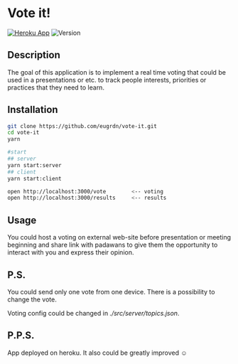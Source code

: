 Vote it! 
============

[![Heroku App](https://img.shields.io/badge/heroku-vote--it-d82271.svg)](https://vote-it-demo.herokuapp.com/)
![Version](https://img.shields.io/badge/version-beta-yellow.svg)

## Description

The goal of this application is to implement a real time voting that could be used in a presentations or etc. to track people interests, priorities or practices that they need to learn.

## Installation

```bash
git clone https://github.com/eugrdn/vote-it.git
cd vote-it
yarn

#start
## server
yarn start:server
## client
yarn start:client

open http://localhost:3000/vote        <-- voting
open http://localhost:3000/results     <-- results
```

## Usage

You could host a voting on external web-site before presentation or meeting beginning and share link with padawans to give them the opportunity to interact with you and express their opinion.

## P.S.

You could send only one vote from one device. 
There is a possibility to change the vote.

Voting config could be changed in _./src/server/topics.json_.

## P.P.S. 

App deployed on heroku. It also could be greatly improved :relaxed:
